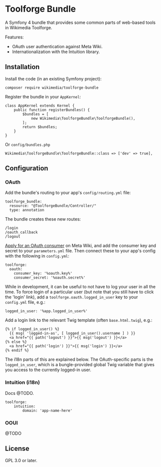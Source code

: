 Toolforge Bundle
================

A Symfony 4 bundle that provides some common parts of web-based tools in Wikimedia Toolforge.

Features:

* OAuth user authentication against Meta Wiki.
* Internationalization with the Intuition library.

## Installation

Install the code (in an existing Symfony project):

    composer require wikimedia/toolforge-bundle

Register the bundle in your `AppKernel`:

    class AppKernel extends Kernel {
        public function registerBundles() {
            $bundles = [
                new Wikimedia\ToolforgeBundle\ToolforgeBundle(),
            ];
            return $bundles;
        }
    }

Or `config/bundles.php`

    Wikimedia\ToolforgeBundle\ToolforgeBundle::class => ['dev' => true],

## Configuration

### OAuth

Add the bundle's routing to your app's `config/routing.yml` file:

    toolforge_bundle:
      resource: "@ToolforgeBundle/Controller/"
      type: annotation

The bundle creates these new routes:

    /login
    /oauth_callback
    /logout

[Apply for an OAuth consumer](https://meta.wikimedia.org/wiki/Special:OAuthConsumerRegistration/propose)
on Meta Wiki, and add the consumer key and secret to your `parameters.yml` file.
Then connect these to your app's config with the following in `config.yml`:

    toolforge:
      oauth:
        consumer_key: '%oauth.key%'
        consumer_secret: '%oauth.secret%'

While in development, it can be useful to not have to log your user in all the time.
To force login of a particular user (but note that you still have to click the 'login' link),
add a `toolforge.oauth.logged_in_user` key to your `config.yml` file, e.g.:

    logged_in_user: '%app.logged_in_user%'

Add a login link to the relevant Twig template (often `base.html.twig`), e.g.:

    {% if logged_in_user() %}
      {{ msg( 'logged-in-as', [ logged_in_user().username ] ) }}
      <a href="{{ path('logout') }}">{{ msg('logout') }}</a>
    {% else %}
      <a href="{{ path('login') }}">{{ msg('login') }}</a>
    {% endif %}

The i18n parts of this are explained below.
The OAuth-specific parts is the `logged_in_user`,
which is a bungle-provided global Twig variable
that gives you access to the currently logged-in user.

### Intuition (i18n)

Docs @TODO.

    toolforge:
        intuition:
            domain: 'app-name-here'

### OOUI

@TODO

## License

GPL 3.0 or later.
